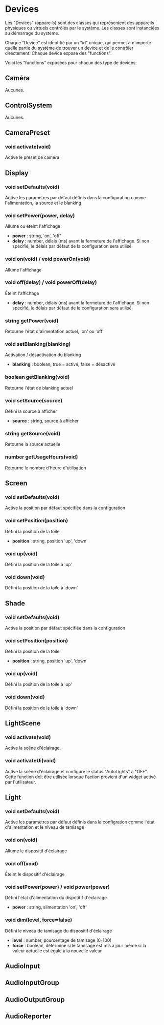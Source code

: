 # Devices
Les "Devices" (appareils) sont des classes qui représentent des appareils physiques ou virtuels contrôlés par le système. Les classes sont instanciées au démarrage du système.

Chaque "Device" est identifié par un "id" unique, qui permet à n'importe quelle partie du système de trouver un device et de le contrôler directement. Chaque device expose des "functions".

Voici les "functions" exposées pour chacun des type de devices:


## Caméra
Aucunes.

## ControlSystem
Aucunes.

## CameraPreset
### void activate(void)
Active le preset de caméra

## Display
### void setDefaults(void)
Active les paramètres par défaut définis dans la configuration comme l'alimentation, la source et le blanking

### void setPower(power, delay)
Allume ou éteint l'affichage
* **power** : string, 'on', 'off'
* **delay** : number, délais (ms) avant la fermeture de l'affichage. Si non spécifié, le délais par défaut de la configuration sera utilisé
  
### void on(void) / void powerOn(void)
Allume l'affichage

### void off(delay) / void powerOff(delay)
Éteint l'affichage
* **delay** : number, délais (ms) avant la fermeture de l'affichage. Si non spécifié, le délais par défaut de la configuration sera utilisé

### string getPower(void)
Retourne l'état d'alimentation actuel, 'on' ou 'off'

### void setBlanking(blanking)
Activation / désactivation du blanking
* **blanking** : boolean, true = activé, false = désactivé

### boolean getBlanking(void)
Retourne l'état de blanking actuel

### void setSource(source)
Défini la source à afficher
* **source** : string, source à afficher

### string getSource(void)
Retourne la source actuelle

### number getUsageHours(void)
Retourne le nombre d'heure d'utilisation

## Screen
### void setDefaults(void)
Active la position par défaut spécifiée dans la configuration

### void setPosition(position)
Défini la position de la toile
* **position** : string, position 'up', 'down'

### void up(void)
Défini la position de la toile à 'up'

### void down(void)
Défini la position de la toile à 'down'

## Shade
### void setDefaults(void)
Active la position par défaut spécifiée dans la configuration

### void setPosition(position)
Défini la position de la toile
* **position** : string, position 'up', 'down'

### void up(void)
Défini la position de la toile à 'up'

### void down(void)
Défini la position de la toile à 'down'

## LightScene
### void activate(void)
Active la scène d'éclairage.
### void activateUi(void)
Active la scène d'éclairage et configure le status "AutoLights" à "OFF". Cette function doit être utilisée lorsque l'action provient d'un widget activé par l'utilisateur.

## Light
### void setDefaults(void)
Active les paramètres par défaut définis dans la configration comme l'état d'alimentation et le niveau de tamisage

### void on(void)
Allume le dispositif d'éclairage

### void off(void)
Éteint le dispositif d'éclairage

### void setPower(power) / void power(power)
Défini l'état d'alimentation du dispotifif d'éclairage
* **power** : string, alimentation 'on', 'off'

### void dim(level, force=false)
Défini le niveau de tamisage du dispositif d'éclairage
* **level** : number, pourcentage de tamisage (0-100)
* **force** : boolean, détermine si le tamisage est mis à jour même si la valeur actuelle est égale à la nouvelle valeur

## AudioInput

## AudioInputGroup

## AudioOutputGroup

## AudioReporter
